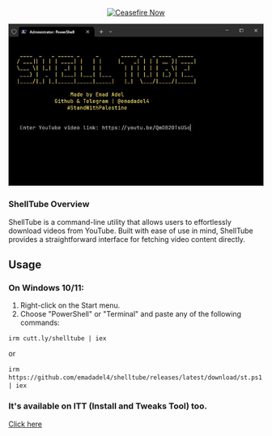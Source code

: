
<p align="center">
  <a href="Support.md" rel="nofollow">
    <img src="https://raw.githubusercontent.com/Safouene1/support-palestine-banner/master/StandWithPalestine.svg" alt="Ceasefire Now" style="width:35%;">
  </a>
</p>



 <p>
  <p align="center">
    <img src="https://raw.githubusercontent.com/emadadel4/ShellTube/main/demo.jpg" alt="ShellTube" style="max-width: 100%;">
</p>

### ShellTube Overview
ShellTube is a command-line utility that allows users to effortlessly download videos from YouTube. Built with ease of use in mind, ShellTube provides a straightforward interface for fetching video content directly.

## Usage

<h3>On Windows 10/11:</h3>
<ol>
<li>Right-click on the Start menu.</li>
<li>Choose "PowerShell" or "Terminal" and paste any of the following commands:</li>
</ol>

 <pre><code>irm cutt.ly/shelltube | iex</code></pre>
or
 <pre><code>irm https://github.com/emadadel4/shelltube/releases/latest/download/st.ps1 | iex</code></pre>


### It's available on ITT (Install and Tweaks Tool) too. 
[Click here](https://github.com/emadadel4/ITT)
